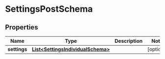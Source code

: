 
# SettingsPostSchema

## Properties
Name | Type | Description | Notes
------------ | ------------- | ------------- | -------------
**settings** | [**List&lt;SettingsIndividualSchema&gt;**](SettingsIndividualSchema.md) |  |  [optional]



